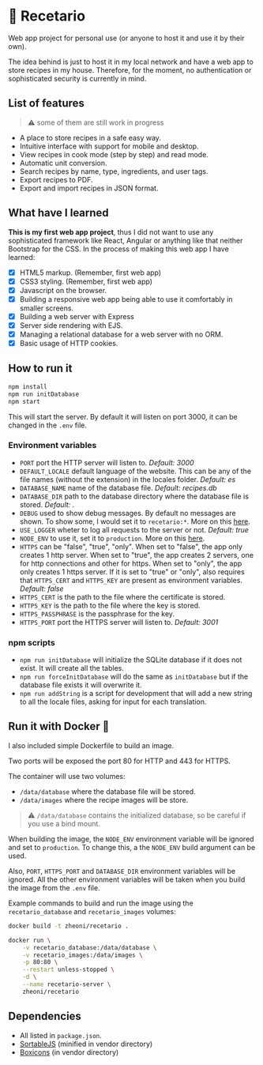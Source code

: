 # 🍗 Recetario

Web app project for personal use (or anyone to host it and use it by their own).

The idea behind is just to host it in my local network and have a web app to store recipes
in my house. Therefore, for the moment, no authentication or sophisticated security is
currently in mind.

## List of features

> ⚠️ some of them are still work in progress

- A place to store recipes in a safe easy way.
- Intuitive interface with support for mobile and desktop.
- View recipes in cook mode (step by step) and read mode.
- Automatic unit conversion.
- Search recipes by name, type, ingredients, and user tags.
- Export recipes to PDF.
- Export and import recipes in JSON format.

## What have I learned

**This is my first web app project**, thus I did not want to use any sophisticated framework like React, Angular or anything like that neither Bootstrap for the CSS. In the process of making this web app I have learned:

- [x] HTML5 markup. (Remember, first web app)
- [x] CSS3 styling. (Remember, first web app)
- [x] Javascript on the browser.
- [x] Building a responsive web app being able to use it comfortably in smaller screens.
- [x] Building a web server with Express
- [x] Server side rendering with EJS.
- [x] Managing a relational database for a web server with no ORM.
- [x] Basic usage of HTTP cookies.

## How to run it

```sh
npm install
npm run initDatabase
npm start
```

This will start the server. By default it will listen on port 3000, it can be changed in the `.env` file.

### Environment variables

- `PORT` port the HTTP server will listen to. *Default: 3000*
- `DEFAULT_LOCALE` default language of the website. This can be any of the file names (without the extension) in the locales folder. *Default: es*
- `DATABASE_NAME` name of the database file. *Default: recipes.db*
- `DATABASE_DIR` path to the database directory where the database file is stored. *Default: .*
- `DEBUG` used to show debug messages. By default no messages are shown. To show some, I would set it to `recetario:*`. More on this [here](https://github.com/visionmedia/debug).
- `USE_LOGGER` wheter to log all requests to the server or not. *Default: true*
- `NODE_ENV` to use it, set it to `production`. More on this [here](https://expressjs.com/en/advanced/best-practice-performance.html#set-node_env-to-production).
- `HTTPS` can be "false", "true", "only". When set to "false", the app only creates 1 http server. When set to "true", the app creates 2 servers, one for http connections and other for https. When set to "only", the app only creates 1 https server. If it is set to "true" or "only", also requires that `HTTPS_CERT` and `HTTPS_KEY` are present as environment variables. *Default: false*
- `HTTPS_CERT` is the path to the file where the certificate is stored.
- `HTTPS_KEY` is the path to the file where the key is stored.
- `HTTPS_PASSPHRASE` is the passphrase for the key.
- `HTTPS_PORT` port the HTTPS server will listen to. *Default: 3001*

### npm scripts

- `npm run initDatabase` will initialize the SQLite database if it does not exist. It will create all the tables.
- `npm run forceInitDatabase` will do the same as `initDatabase` but if the database file exists it will overwrite it.
- `npm run addString` is a script for development that will add a new string to all the locale files, asking for input for each translation.

## Run it with Docker 🐳

I also included simple Dockerfile to build an image.

Two ports will be exposed the port 80 for HTTP and 443 for HTTPS.

The container will use two volumes:

- `/data/database` where the database file will be stored.
- `/data/images` where the recipe images will be store.

> ⚠️ `/data/database` contains the initialized database, so be careful if you use a bind mount.

When building the image, the `NODE_ENV` environment variable will be ignored and set to `production`. To change this, a the `NODE_ENV` build argument can be used.

Also, `PORT`, `HTTPS_PORT` and `DATABASE_DIR` environment variables will be ignored. All the other environment variables will be taken when you build the image from the `.env` file.

Example commands to build and run the image using the `recetario_database` and `recetario_images` volumes:

```sh
docker build -t zheoni/recetario .

docker run \
    -v recetario_database:/data/database \
    -v recetario_images:/data/images \
    -p 80:80 \
    --restart unless-stopped \
    -d \
    --name recetario-server \
    zheoni/recetario
```

## Dependencies

- All listed in `package.json`.
- [SortableJS](https://github.com/SortableJS/Sortable) (minified in vendor directory)
- [Boxicons](https://github.com/atisawd/boxicons) (in vendor directory)
